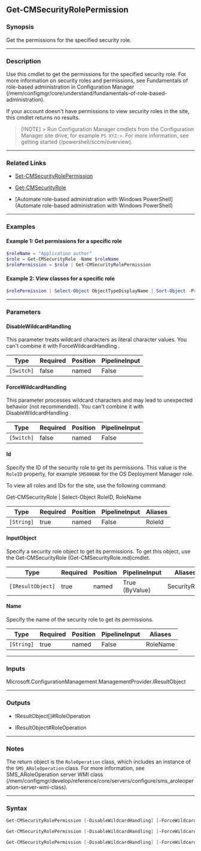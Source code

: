 Get-CMSecurityRolePermission
----------------------------




### Synopsis
Get the permissions for the specified security role.



---


### Description

Use this cmdlet to get the permissions for the specified security role. For more information on security roles and permissions, see Fundamentals of role-based administration in Configuration Manager (/mem/configmgr/core/understand/fundamentals-of-role-based-administration).



If your account doesn't have permissions to view security roles in the site, this cmdlet returns no results.



> [!NOTE] > Run Configuration Manager cmdlets from the Configuration Manager site drive, for example `PS XYZ:>`. For more information, see getting started (/powershell/sccm/overview).



---


### Related Links
* [Set-CMSecurityRolePermission](Set-CMSecurityRolePermission)



* [Get-CMSecurityRole](Get-CMSecurityRole)



* [Automate role-based administration with Windows PowerShell](Automate role-based administration with Windows PowerShell)





---


### Examples
#### Example 1: Get permissions for a specific role
```PowerShell
$roleName = "Application author"
$role = Get-CMSecurityRole -Name $roleName
$rolePermission = $role | Get-CMSecurityRolePermission
```

#### Example 2: View classes for a specific role
```PowerShell
$rolePermission | Select-Object ObjectTypeDisplayName | Sort-Object -Property ObjectTypeDisplayName
```



---


### Parameters
#### **DisableWildcardHandling**

This parameter treats wildcard characters as literal character values. You can't combine it with ForceWildcardHandling .






|Type      |Required|Position|PipelineInput|
|----------|--------|--------|-------------|
|`[Switch]`|false   |named   |False        |



#### **ForceWildcardHandling**

This parameter processes wildcard characters and may lead to unexpected behavior (not recommended). You can't combine it with DisableWildcardHandling .






|Type      |Required|Position|PipelineInput|
|----------|--------|--------|-------------|
|`[Switch]`|false   |named   |False        |



#### **Id**

Specify the ID of the security role to get its permissions. This value is the `RoleID` property, for example `SMS000AR` for the OS Deployment Manager role.


To view all roles and IDs for the site, use the following command:




Get-CMSecurityRole | Select-Object RoleID, RoleName







|Type      |Required|Position|PipelineInput|Aliases|
|----------|--------|--------|-------------|-------|
|`[String]`|true    |named   |False        |RoleId |



#### **InputObject**

Specify a security role object to get its permissions. To get this object, use the Get-CMSecurityRole (Get-CMSecurityRole.md)cmdlet.






|Type             |Required|Position|PipelineInput |Aliases     |
|-----------------|--------|--------|--------------|------------|
|`[IResultObject]`|true    |named   |True (ByValue)|SecurityRole|



#### **Name**

Specify the name of the security role to get its permissions.






|Type      |Required|Position|PipelineInput|Aliases |
|----------|--------|--------|-------------|--------|
|`[String]`|true    |named   |False        |RoleName|





---


### Inputs
Microsoft.ConfigurationManagement.ManagementProvider.IResultObject





---


### Outputs
* IResultObject[]#RoleOperation


* IResultObject#RoleOperation






---


### Notes
The return object is the `RoleOperation` class, which includes an instance of the `SMS_ARoleOperation` class. For more information, see SMS_ARoleOperation server WMI class (/mem/configmgr/develop/reference/core/servers/configure/sms_aroleoperation-server-wmi-class).



---


### Syntax
```PowerShell
Get-CMSecurityRolePermission [-DisableWildcardHandling] [-ForceWildcardHandling] -Id <String> [<CommonParameters>]
```
```PowerShell
Get-CMSecurityRolePermission [-DisableWildcardHandling] [-ForceWildcardHandling] -InputObject <IResultObject> [<CommonParameters>]
```
```PowerShell
Get-CMSecurityRolePermission [-DisableWildcardHandling] [-ForceWildcardHandling] -Name <String> [<CommonParameters>]
```

